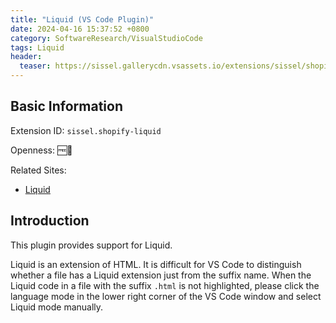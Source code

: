 ```yaml
---
title: "Liquid (VS Code Plugin)"
date: 2024-04-16 15:37:52 +0800
category: SoftwareResearch/VisualStudioCode
tags: Liquid
header:
  teaser: https://sissel.gallerycdn.vsassets.io/extensions/sissel/shopify-liquid/4.0.1/1699358936199/Microsoft.VisualStudio.Services.Icons.Default
---
```


## Basic Information

Extension ID: `sissel.shopify-liquid`

Openness: 🆓📖

Related Sites:

* [Liquid](https://marketplace.visualstudio.com/items?itemName=sissel.shopify-liquid)

## Introduction

This plugin provides support for Liquid.

Liquid is an extension of HTML. It is difficult for VS Code to distinguish whether a file has a Liquid extension just from the suffix name. When the Liquid code in a file with the suffix `.html` is not highlighted, please click the language mode in the lower right corner of the VS Code window and select Liquid mode manually.

